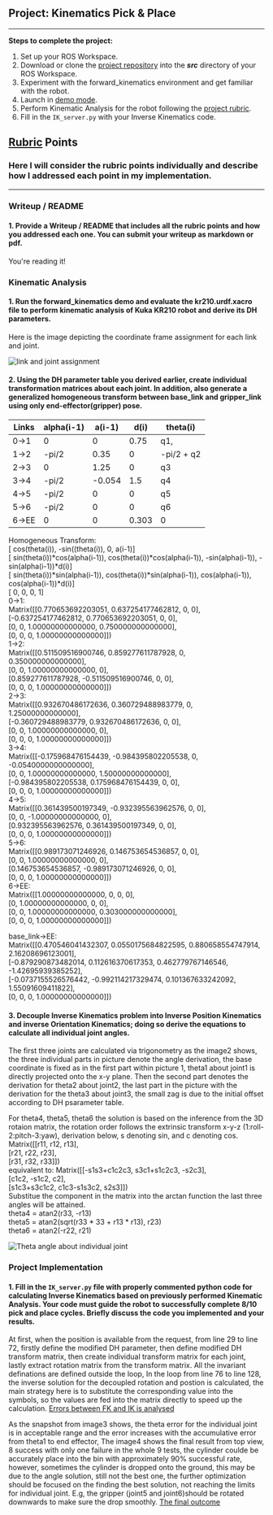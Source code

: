 ## Project: Kinematics Pick & Place

---


**Steps to complete the project:**  


1. Set up your ROS Workspace.
2. Download or clone the [project repository](https://github.com/udacity/RoboND-Kinematics-Project) into the ***src*** directory of your ROS Workspace.  
3. Experiment with the forward_kinematics environment and get familiar with the robot.
4. Launch in [demo mode](https://classroom.udacity.com/nanodegrees/nd209/parts/7b2fd2d7-e181-401e-977a-6158c77bf816/modules/8855de3f-2897-46c3-a805-628b5ecf045b/lessons/91d017b1-4493-4522-ad52-04a74a01094c/concepts/ae64bb91-e8c4-44c9-adbe-798e8f688193).
5. Perform Kinematic Analysis for the robot following the [project rubric](https://review.udacity.com/#!/rubrics/972/view).
6. Fill in the `IK_server.py` with your Inverse Kinematics code. 


## [Rubric](https://review.udacity.com/#!/rubrics/972/view) Points
### Here I will consider the rubric points individually and describe how I addressed each point in my implementation.  

---
### Writeup / README

#### 1. Provide a Writeup / README that includes all the rubric points and how you addressed each one.  You can submit your writeup as markdown or pdf.  

You're reading it!

### Kinematic Analysis
#### 1. Run the forward_kinematics demo and evaluate the kr210.urdf.xacro file to perform kinematic analysis of Kuka KR210 robot and derive its DH parameters.

Here is the image depicting the coordinate frame assignment for each link and joint.

![link and joint assignment](transform_assignment.png)

#### 2. Using the DH parameter table you derived earlier, create individual transformation matrices about each joint. In addition, also generate a generalized homogeneous transform between base_link and gripper_link using only end-effector(gripper) pose.

Links | alpha(i-1) | a(i-1) | d(i) | theta(i)
--- | --- | --- | --- | ---
0->1 | 0 | 0| 0.75 | q1,
1->2 | -pi/2 | 0.35 | 0 | -pi/2 + q2
2->3 | 0 | 1.25 | 0 | q3
3->4 | -pi/2 | -0.054 | 1.5 | q4
4->5 | -pi/2 | 0 | 0 | q5
5->6 | -pi/2 | 0 | 0 | q6
6->EE | 0 | 0 | 0.303 | 0

Homogeneous Transform:<br />
                            [     cos(theta(i)),                               -sin((theta(i)),            0,                    a(i-1)]<br />
                            [     sin(theta(i))*cos(alpha(i-1)), cos(theta(i))*cos(alpha(i-1)), -sin(alpha(i-1)), -sin(alpha(i-1))*d(i)]<br />
                            [     sin(theta(i))*sin(alpha(i-1)), cos(theta(i))*sin(alpha(i-1)),  cos(alpha(i-1)),  cos(alpha(i-1))*d(i)]<br />
                            [                 0,                 0,                                 0,                                1]<br />
0->1:<br />
        Matrix([[0.770653692203051, 0.637254177462812, 0, 0], <br />
                [-0.637254177462812, 0.770653692203051, 0, 0], <br />
                [0, 0, 1.00000000000000, 0.750000000000000], <br />
                [0, 0, 0, 1.00000000000000]]) <br />
1->2:<br />
        Matrix([[0.511509516900746, 0.859277611787928, 0, 0.350000000000000], <br />
                [0, 0, 1.00000000000000, 0], <br />
                [0.859277611787928, -0.511509516900746, 0, 0], <br />
                [0, 0, 0, 1.00000000000000]]) <br />
2->3:<br />
        Matrix([[0.932670486172636, 0.360729488983779, 0, 1.25000000000000], <br />
                [-0.360729488983779, 0.932670486172636, 0, 0], <br />
                [0, 0, 1.00000000000000, 0], <br />
                [0, 0, 0, 1.00000000000000]]) <br />
3->4:<br />
        Matrix([[-0.175968476154439, -0.984395802205538, 0, -0.0540000000000000], <br />
                [0, 0, 1.00000000000000, 1.50000000000000], <br />
                [-0.984395802205538, 0.175968476154439, 0, 0], <br />
                [0, 0, 0, 1.00000000000000]]) <br />
4->5:<br />
        Matrix([[0.361439500197349, -0.932395563962576, 0, 0], <br />
                [0, 0, -1.00000000000000, 0], <br />
                [0.932395563962576, 0.361439500197349, 0, 0], <br />
                [0, 0, 0, 1.00000000000000]]) <br />
5->6:<br />
        Matrix([[0.989173071246926, 0.146753654536857, 0, 0], <br />
                [0, 0, 1.00000000000000, 0], <br />
                [0.146753654536857, -0.989173071246926, 0, 0], <br />
                [0, 0, 0, 1.00000000000000]]) <br />
6->EE:<br />
        Matrix([[1.00000000000000, 0, 0, 0], <br />
                [0, 1.00000000000000, 0, 0], <br />
                [0, 0, 1.00000000000000, 0.303000000000000], <br />
                [0, 0, 0, 1.00000000000000]]) <br />

base_link->EE: <br />
        Matrix([[0.470546041432307, 0.0550175684822595, 0.880658554747914, 2.16208696123001], <br />
                [-0.879290873482014, 0.112616370617353, 0.462779767146546, -1.42695939385252], <br />
                [-0.0737155526576442, -0.992114217329474, 0.101367633242092, 1.55091609411822], <br />
                [0, 0, 0, 1.00000000000000]]) <br />

#### 3. Decouple Inverse Kinematics problem into Inverse Position Kinematics and inverse Orientation Kinematics; doing so derive the equations to calculate all individual joint angles.

The first three joints are calculated via trigonometry as the image2 shows, the three individual parts in picture denote the angle derivation, the base coordinate is fixed as in the first part within picture 1, theta1 about joint1 is directly projected onto the x-y plane. Then the second part denotes the derivation for theta2 about joint2, the last part in the picture with the derivation for the theta3 about joint3, the small zag is due to the initial offset according to DH psarameter table.

For theta4, theta5, theta6 the solution is based on the inference from the 3D rotaion matrix, the rotation order follows the extrinsic transform x-y-z (1:roll-2:pitch-3:yaw), derivation below, s denoting sin, and c denoting cos.
        Matrix([[r11, r12, r13], <br />
                [r21, r22, r23], <br />
                [r31, r32, r33]])<br />
       equivalent to:
        Matrix([[-s1s3+c1c2c3, s3c1+s1c2c3, -s2c3], <br />
                [c1c2,               -s1c2,    c2], <br />
                [s1c3+s3c1c2,  c1c3-s1s3c2,  s2s3]])<br />
Substitue the component in the matrix into the arctan function the last three angles will be attained.   
            theta4 = atan2(r33, -r13)<br />
            theta5 = atan2(sqrt(r33 * 33 + r13 * r13), r23)<br />
            theta6 = atan2(-r22, r21)<br />
		
![Theta angle about individual joint](joint_derivation.png)

### Project Implementation

#### 1. Fill in the `IK_server.py` file with properly commented python code for calculating Inverse Kinematics based on previously performed Kinematic Analysis. Your code must guide the robot to successfully complete 8/10 pick and place cycles. Briefly discuss the code you implemented and your results. 

At first, when the position is available from the request, from line 29 to line 72, firstly define the modified DH parameter, then define modified DH transform matrix, then create individual transform matrix for each joint, lastly extract rotation matrix from the transform matrix. All the invariant definations are defined outside the loop, 
In the loop from line 76 to line 128, the inverse solution for the decoupled rotation and postion is calculated, the main strategy here is to substitute the corresponding value into the symbols, so the values are fed into the matrix directly to speed up the calculation.
[Errors between FK and IK is analysed](Debug_error_eva.png)

As the snapshot from image3 shows, the theta error for the individual joint is in acceptable range and the error increases with the accumulative error from theta1 to end effector, 
The image4 shows the final result from top view, 8 success with only one failure in the whole 9 tests, the cylinder coulde be accurately place into the bin with approximately 90% successful rate, however, sometimes the cylinder is dropped onto the ground, this may be due to the angle solution, still not the best one, the further optimization should be focused on the finding the best solution, not reaching the limits for individual joint. E.g, the gripper (joint5 and joint6)should be rotated downwards to make sure the drop smoothly. 
[The final outcome](Final_outcome.png)

